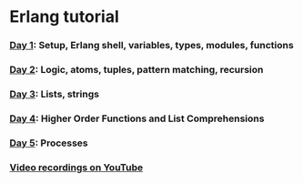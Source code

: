 # Erlang tutorial

### [Day 1](day_1/day_1.md): Setup, Erlang shell, variables, types, modules, functions
### [Day 2](day_2/day_2.md): Logic, atoms, tuples, pattern matching, recursion
### [Day 3](day_3/day_3.md): Lists, strings
### [Day 4](day_4/day_4.md): Higher Order Functions and List Comprehensions
### [Day 5](day_5/day_5.md): Processes
### [Video recordings on YouTube](https://www.youtube.com/channel/UCam7igqCxlkq9Ih0cmdECEA)
